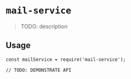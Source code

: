 # `mail-service`

> TODO: description

## Usage

```
const mailService = require('mail-service');

// TODO: DEMONSTRATE API
```
